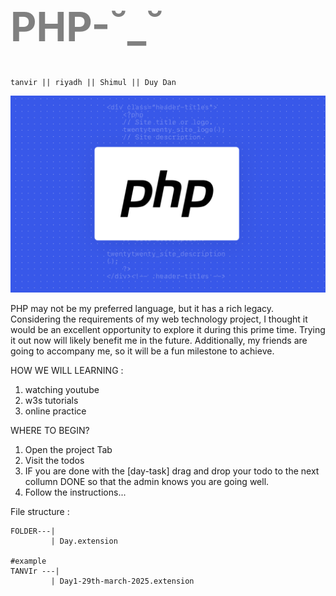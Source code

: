 <h1 style="color:gray; font-size:4rem">
PHP-˘_˘
</h1>

```
tanvir || riyadh || Shimul || Duy Dan
```

![Riyad](./php.webp)

PHP may not be my preferred language, but it has a rich legacy. Considering the requirements of my web technology project, I thought it would be an excellent opportunity to explore it during this prime time. Trying it out now will likely benefit me in the future. Additionally, my friends are going to accompany me, so it will be a fun milestone to achieve.

 
 HOW WE WILL LEARNING :
 1. watching youtube 
 2. w3s tutorials 
 3. online practice

WHERE TO BEGIN? 
1. Open the project Tab
2. Visit the todos
3. IF you are done with the [day-task] drag and drop your todo to the next collumn DONE so that the admin knows you are going well.
4. Follow the instructions... 

 File structure : 
 <br>
 ```
 FOLDER---|
          | Day.extension 

#example
TANVIr ---|
          | Day1-29th-march-2025.extension 
```
